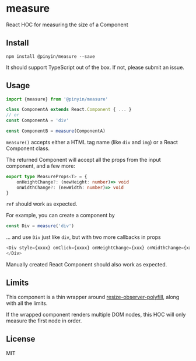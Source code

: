 # measure

React HOC for measuring the size of a Component

## Install

`npm install @pinyin/measure --save`

It should support TypeScript out of the box. If not, please submit an issue.

## Usage

```typescript jsx
import {measure} from '@pinyin/measure'

class ComponentA extends React.Component { ... }
// or
const ComponentA = 'div'

const ComponentB = measure(ComponentA)
```

`measure()` accepts either a HTML tag name (like `div` and `img`) or a React Component class.

The returned Component will accept all the props from the input component, and a few more: 

```typescript jsx
export type MeasureProps<T> = {
    onHeightChange?: (newHeight: number)=> void
    onWidthChange?: (newWidth: number)=> void
} 
```
`ref` should work as expected.

For example, you can create a component by

```typescript jsx
const Div = measure('div')
```

... and use `Div` just like `div`, but with two more callbacks in props

```typescript jsx
<Div style={xxxx} onClick={xxxx} onHeightChange={xxx} onWidthChange={xxx}>
</Div>
```

Manually created React Component should also work as expected.

## Limits

This component is a thin wrapper around [resize-observer-polyfill](https://github.com/que-etc/resize-observer-polyfill), along with all the limits.

If the wrapped component renders multiple DOM nodes, this HOC will only measure the first node in order.

## License

MIT




